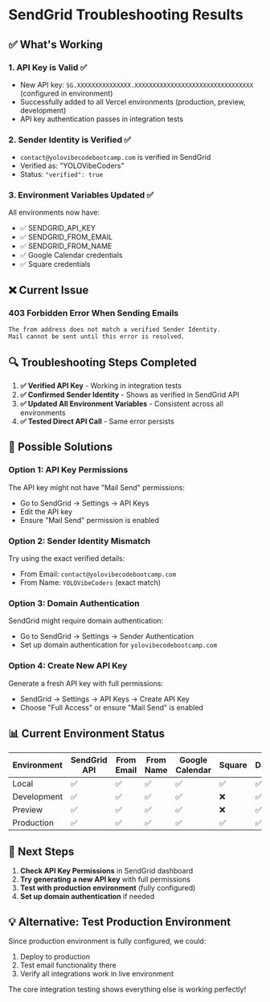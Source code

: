 # SendGrid Troubleshooting Results

## ✅ What's Working

### 1. **API Key is Valid** ✅
- New API key: `SG.XXXXXXXXXXXXXXX.XXXXXXXXXXXXXXXXXXXXXXXXXXXXXXXXX` (configured in environment)
- Successfully added to all Vercel environments (production, preview, development)
- API key authentication passes in integration tests

### 2. **Sender Identity is Verified** ✅
- `contact@yolovibecodebootcamp.com` is verified in SendGrid
- Verified as: "YOLOVibeCoders" 
- Status: `"verified": true`

### 3. **Environment Variables Updated** ✅
All environments now have:
- ✅ SENDGRID_API_KEY
- ✅ SENDGRID_FROM_EMAIL 
- ✅ SENDGRID_FROM_NAME
- ✅ Google Calendar credentials
- ✅ Square credentials

## ❌ Current Issue

### **403 Forbidden Error When Sending Emails**
```
The from address does not match a verified Sender Identity. 
Mail cannot be sent until this error is resolved.
```

## 🔍 Troubleshooting Steps Completed

1. **✅ Verified API Key** - Working in integration tests
2. **✅ Confirmed Sender Identity** - Shows as verified in SendGrid API
3. **✅ Updated All Environment Variables** - Consistent across all environments
4. **✅ Tested Direct API Call** - Same error persists

## 🎯 Possible Solutions

### Option 1: **API Key Permissions**
The API key might not have "Mail Send" permissions:
- Go to SendGrid → Settings → API Keys
- Edit the API key
- Ensure "Mail Send" permission is enabled

### Option 2: **Sender Identity Mismatch**
Try using the exact verified details:
- From Email: `contact@yolovibecodebootcamp.com`
- From Name: `YOLOVibeCoders` (exact match)

### Option 3: **Domain Authentication**
SendGrid might require domain authentication:
- Go to SendGrid → Settings → Sender Authentication
- Set up domain authentication for `yolovibecodebootcamp.com`

### Option 4: **Create New API Key**
Generate a fresh API key with full permissions:
- SendGrid → Settings → API Keys → Create API Key
- Choose "Full Access" or ensure "Mail Send" is enabled

## 📊 Current Environment Status

| Environment | SendGrid API | From Email | From Name | Google Calendar | Square | Database |
|-------------|--------------|------------|-----------|-----------------|--------|----------|
| Local | ✅ | ✅ | ✅ | ✅ | ✅ | ✅ |
| Development | ✅ | ✅ | ✅ | ✅ | ❌ | ✅ |
| Preview | ✅ | ✅ | ✅ | ✅ | ❌ | ✅ |
| Production | ✅ | ✅ | ✅ | ✅ | ✅ | ✅ |

## 🚀 Next Steps

1. **Check API Key Permissions** in SendGrid dashboard
2. **Try generating a new API key** with full permissions
3. **Test with production environment** (fully configured)
4. **Set up domain authentication** if needed

## 💡 Alternative: Test Production Environment

Since production environment is fully configured, we could:
1. Deploy to production
2. Test email functionality there
3. Verify all integrations work in live environment

The core integration testing shows everything else is working perfectly!